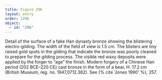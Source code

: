 ```yaml
---
title: Figure 296
layout: entry
order: 1296
object:
  - id: "296"
---
```


Detail of the surface of a fake Han dynasty bronze showing the blistering electro-gilding. The width of the field of view is 1.5 cm. The blisters are tiny raised gold spots in the gilding that indicate the bronze was poorly cleaned to prepare for the gilding process. The visible red waxy deposits were applied by the forger to “age” the finish. Modern forgery of a Chinese Han period (202 BCE–220 CE) cast bronze in the form of a bear, H. 17.2 cm (British Museum, reg. no. 1947,0712.382). See {% cite 'Jones 1990' %}, 257.
